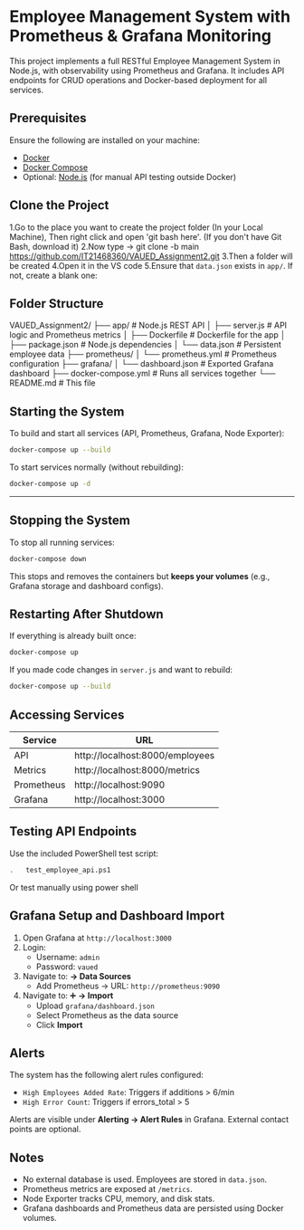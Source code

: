 # Employee Management System with Prometheus & Grafana Monitoring

This project implements a full RESTful Employee Management System in Node.js, with observability using Prometheus and Grafana. It includes API endpoints for CRUD operations and Docker-based deployment for all services.


## Prerequisites

Ensure the following are installed on your machine:

- [Docker](https://www.docker.com/products/docker-desktop)
- [Docker Compose](https://docs.docker.com/compose/install/)
- Optional: [Node.js](https://nodejs.org/) (for manual API testing outside Docker)


## Clone the Project

1.Go to the place you want to create the project folder (In your Local Machine), Then right click and open 'git bash here'. (If you don't have Git Bash, download it)
2.Now type -> git clone -b main https://github.com/IT21468360/VAUED_Assignment2.git
3.Then a folder will be created
4.Open it in the VS code
5.Ensure that `data.json` exists in `app/`. If not, create a blank one:


## Folder Structure

VAUED_Assignment2/
├── app/                        # Node.js REST API
│   ├── server.js               # API logic and Prometheus metrics
│   ├── Dockerfile              # Dockerfile for the app
│   ├── package.json            # Node.js dependencies
│   └── data.json               # Persistent employee data
├── prometheus/
│   └── prometheus.yml          # Prometheus configuration
├── grafana/
│   └── dashboard.json          # Exported Grafana dashboard
├── docker-compose.yml          # Runs all services together
└── README.md                   # This file



## Starting the System

To build and start all services (API, Prometheus, Grafana, Node Exporter):

```bash
docker-compose up --build
```

To start services normally (without rebuilding):

```bash
docker-compose up -d
```

---

## Stopping the System

To stop all running services:

```bash
docker-compose down
```

This stops and removes the containers but **keeps your volumes** (e.g., Grafana storage and dashboard configs).


##  Restarting After Shutdown

If everything is already built once:

```bash
docker-compose up
```

If you made code changes in `server.js` and want to rebuild:

```bash
docker-compose up --build
```

## Accessing Services

| Service     | URL                            |
|-------------|---------------------------------|
| API         | http://localhost:8000/employees |
| Metrics     | http://localhost:8000/metrics   |
| Prometheus  | http://localhost:9090           |
| Grafana     | http://localhost:3000           |


## Testing API Endpoints

Use the included PowerShell test script:

```bash
.	test_employee_api.ps1
```

Or test manually using power shell


## Grafana Setup and Dashboard Import

1. Open Grafana at `http://localhost:3000`
2. Login:
   - Username: `admin`
   - Password: `vaued`
3. Navigate to: **→ Data Sources**
   - Add Prometheus → URL: `http://prometheus:9090`
4. Navigate to: ➕ **→ Import**
   - Upload `grafana/dashboard.json`
   - Select Prometheus as the data source
   - Click **Import**

## Alerts

The system has the following alert rules configured:

- `High Employees Added Rate`: Triggers if additions > 6/min
- `High Error Count`: Triggers if errors_total > 5

Alerts are visible under **Alerting → Alert Rules** in Grafana. External contact points are optional.


## Notes

- No external database is used. Employees are stored in `data.json`.
- Prometheus metrics are exposed at `/metrics`.
- Node Exporter tracks CPU, memory, and disk stats.
- Grafana dashboards and Prometheus data are persisted using Docker volumes.

